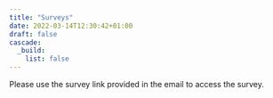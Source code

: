 ```yaml
---
title: "Surveys"
date: 2022-03-14T12:30:42+01:00
draft: false
cascade:
  _build:
    list: false
---
```


Please use the survey link provided in the email to access the survey.
